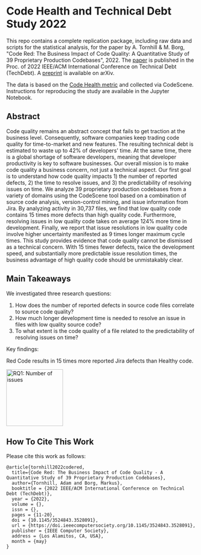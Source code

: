 # Code Health and Technical Debt Study 2022

This repo contains a complete replication package, including raw data and scripts for the statistical analysis, for the paper by A. Tornhill & M. Borg, "Code Red: The Business Impact of Code Quality: A Quantitative Study of 39 Proprietary Production Codebases", 2022. The [paper](https://www.computer.org/csdl/proceedings-article/techdebt/2022/930400a011/1EygGuOH3e8) is published in the Proc. of 2022 IEEE/ACM International Conference on Technical Debt (TechDebt). A [preprint](https://arxiv.org/abs/2203.04374) is available on arXiv.

The data is based on the [Code Health metric](https://codescene.com/code-health/) and collected via CodeScene. Instructions for reproducing the study are available in the Jupyter Notebook.

## Abstract

Code quality remains an abstract concept that fails to get traction at the business level. Consequently, software companies keep trading code quality for time-to-market and new features. The resulting technical debt is estimated to waste up to 42% of developers' time. At the same time, there is a global shortage of software developers, meaning that developer productivity is key to software businesses. Our overall mission is to make code quality a business concern, not just a technical aspect. Our first goal is to understand how code quality impacts 1) the number of reported defects, 2) the time to resolve issues, and 3) the predictability of resolving issues on time. We analyze 39 proprietary production codebases from a variety of domains using the CodeScene tool based on a combination of source code analysis, version-control mining, and issue information from Jira. By analyzing activity in 30,737 files, we find that low quality code contains 15 times more defects than high quality code. Furthermore, resolving issues in low quality code takes on average 124% more time in development. Finally, we report that issue resolutions in low quality code involve higher uncertainty manifested as 9 times longer maximum cycle times. This study provides evidence that code quality cannot be dismissed as a technical concern. With 15 times fewer defects, twice the development speed, and substantially more predictable issue resolution times, the business advantage of high quality code should be unmistakably clear. 

## Main Takeaways

We investigated three research questions:
1. How does the number of reported defects in source code files correlate to source code quality?
1. How much longer development time is needed to resolve an issue in files with low quality source code?
1. To what extent is the code quality of a file related to the predictability of resolving issues on time?

Key findings:

Red Code results in 15 times more reported Jira defects than Healthy code.

<img src="https://github.com/mrksbrg/code-health-study-tech-debt-2022/blob/master/figures/code_health_number_of_issues.png" alt="RQ1: Number of issues" width="150"/>

## How To Cite This Work
Please cite this work as follows:

```
@article{tornhill2022codered,
  title={Code Red: The Business Impact of Code Quality - A Quantitative Study of 39 Proprietary Production Codebases},
  author={Tornhill, Adam and Borg, Markus},
  booktitle = {2022 IEEE/ACM International Conference on Technical Debt (TechDebt)},
  year = {2022},
  volume = {},
  issn = {},
  pages = {11-20},
  doi = {10.1145/3524843.3528091},
  url = {https://doi.ieeecomputersociety.org/10.1145/3524843.3528091},
  publisher = {IEEE Computer Society},
  address = {Los Alamitos, CA, USA},
  month = {may}
}
```